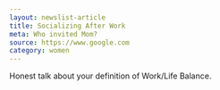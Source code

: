 ```yaml
---
layout: newslist-article
title: Socializing After Work
meta: Who invited Mom?
source: https://www.google.com
category: women
---
```


Honest talk about your definition of Work/Life Balance.